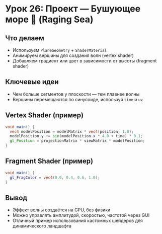 # Урок 26: Проект — Бушующее море 🌊 (Raging Sea)

## Что делаем
- Используем `PlaneGeometry` + `ShaderMaterial`
- Анимируем вершины для создания волн (vertex shader)
- Добавляем градиент или цвет в зависимости от высоты (fragment shader)

## Ключевые идеи
- Чем больше сегментов у плоскости — тем плавнее волны
- Вершины перемещаются по синусоиде, используя `time` и `uv`

## Vertex Shader (пример)
```glsl
void main() {
  vec4 modelPosition = modelMatrix * vec4(position, 1.0);
  modelPosition.y += sin(modelPosition.x * 4.0 + time) * 0.1;
  gl_Position = projectionMatrix * viewMatrix * modelPosition;
}
```

## Fragment Shader (пример)
```glsl
void main() {
  gl_FragColor = vec4(0.0, 0.4, 0.6, 1.0);
}
```

## Вывод
- Эффект волны создаётся на GPU, без физики
- Можно управлять амплитудой, скоростью, частотой через GUI
- Отличный пример использования кастомных шейдеров для динамического ландшафта
